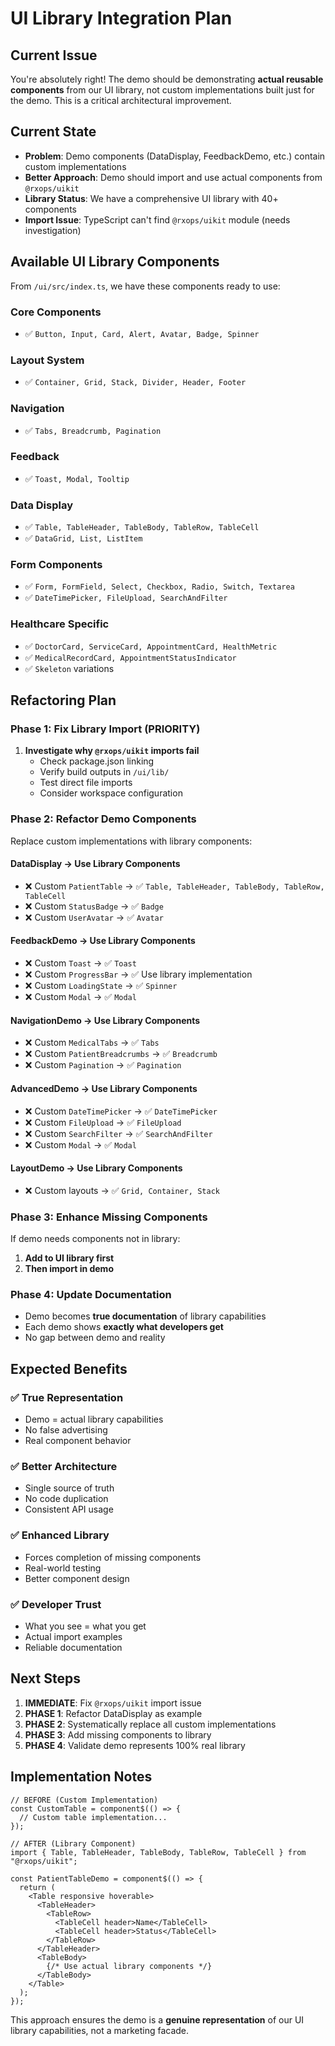 # UI Library Integration Plan

## Current Issue

You're absolutely right! The demo should be demonstrating **actual reusable components** from our UI library, not custom implementations built just for the demo. This is a critical architectural improvement.

## Current State

- **Problem**: Demo components (DataDisplay, FeedbackDemo, etc.) contain custom implementations
- **Better Approach**: Demo should import and use actual components from `@rxops/uikit`
- **Library Status**: We have a comprehensive UI library with 40+ components
- **Import Issue**: TypeScript can't find `@rxops/uikit` module (needs investigation)

## Available UI Library Components

From `/ui/src/index.ts`, we have these components ready to use:

### Core Components
- ✅ `Button, Input, Card, Alert, Avatar, Badge, Spinner`

### Layout System  
- ✅ `Container, Grid, Stack, Divider, Header, Footer`

### Navigation
- ✅ `Tabs, Breadcrumb, Pagination`

### Feedback
- ✅ `Toast, Modal, Tooltip`

### Data Display
- ✅ `Table, TableHeader, TableBody, TableRow, TableCell`
- ✅ `DataGrid, List, ListItem`

### Form Components
- ✅ `Form, FormField, Select, Checkbox, Radio, Switch, Textarea`
- ✅ `DateTimePicker, FileUpload, SearchAndFilter`

### Healthcare Specific
- ✅ `DoctorCard, ServiceCard, AppointmentCard, HealthMetric`
- ✅ `MedicalRecordCard, AppointmentStatusIndicator`
- ✅ `Skeleton` variations

## Refactoring Plan

### Phase 1: Fix Library Import (PRIORITY)
1. **Investigate why `@rxops/uikit` imports fail**
   - Check package.json linking
   - Verify build outputs in `/ui/lib/`
   - Test direct file imports
   - Consider workspace configuration

### Phase 2: Refactor Demo Components
Replace custom implementations with library components:

#### DataDisplay → Use Library Components
- ❌ Custom `PatientTable` → ✅ `Table, TableHeader, TableBody, TableRow, TableCell`
- ❌ Custom `StatusBadge` → ✅ `Badge`  
- ❌ Custom `UserAvatar` → ✅ `Avatar`

#### FeedbackDemo → Use Library Components
- ❌ Custom `Toast` → ✅ `Toast`
- ❌ Custom `ProgressBar` → ✅ Use library implementation
- ❌ Custom `LoadingState` → ✅ `Spinner`
- ❌ Custom `Modal` → ✅ `Modal`

#### NavigationDemo → Use Library Components
- ❌ Custom `MedicalTabs` → ✅ `Tabs`
- ❌ Custom `PatientBreadcrumbs` → ✅ `Breadcrumb`
- ❌ Custom `Pagination` → ✅ `Pagination`

#### AdvancedDemo → Use Library Components
- ❌ Custom `DateTimePicker` → ✅ `DateTimePicker`
- ❌ Custom `FileUpload` → ✅ `FileUpload`
- ❌ Custom `SearchFilter` → ✅ `SearchAndFilter`
- ❌ Custom `Modal` → ✅ `Modal`

#### LayoutDemo → Use Library Components
- ❌ Custom layouts → ✅ `Grid, Container, Stack`

### Phase 3: Enhance Missing Components
If demo needs components not in library:
1. **Add to UI library first**
2. **Then import in demo**

### Phase 4: Update Documentation
- Demo becomes **true documentation** of library capabilities
- Each demo shows **exactly what developers get**
- No gap between demo and reality

## Expected Benefits

### ✅ True Representation
- Demo = actual library capabilities
- No false advertising
- Real component behavior

### ✅ Better Architecture  
- Single source of truth
- No code duplication
- Consistent API usage

### ✅ Enhanced Library
- Forces completion of missing components
- Real-world testing
- Better component design

### ✅ Developer Trust
- What you see = what you get
- Actual import examples
- Reliable documentation

## Next Steps

1. **IMMEDIATE**: Fix `@rxops/uikit` import issue
2. **PHASE 1**: Refactor DataDisplay as example
3. **PHASE 2**: Systematically replace all custom implementations
4. **PHASE 3**: Add missing components to library
5. **PHASE 4**: Validate demo represents 100% real library

## Implementation Notes

```tsx
// BEFORE (Custom Implementation)
const CustomTable = component$(() => {
  // Custom table implementation...
});

// AFTER (Library Component)
import { Table, TableHeader, TableBody, TableRow, TableCell } from "@rxops/uikit";

const PatientTableDemo = component$(() => {
  return (
    <Table responsive hoverable>
      <TableHeader>
        <TableRow>
          <TableCell header>Name</TableCell>
          <TableCell header>Status</TableCell>
        </TableRow>
      </TableHeader>
      <TableBody>
        {/* Use actual library components */}
      </TableBody>
    </Table>
  );
});
```

This approach ensures the demo is a **genuine representation** of our UI library capabilities, not a marketing facade.
